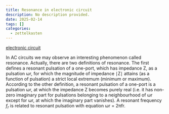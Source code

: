 ```yaml
---
title: Resonance in electronic circuit
description: No description provided.
date: 2025-02-14
tags: []
categories:
  - zettelkasten
---
```


[electronic circuit](electronic%20circuit)

In AC circuits we may observe an interesting phenomenon called resonance. Actually, there are two definitions of resonance. The first defines a resonant pulsation of a one-port, which has impedance Z, as a pulsation ωr, for which the magnitude of impedance ∣Z∣ attains (as a function of pulsation) a strict local extremum (minimum or maximum). According to the other definition, a resonant pulsation of a one-port is a pulsation ωr, at which the impedance Z becomes purely real (i.e. it has non-zero imaginary part for pulsations belonging to a neighbourhood of ωr except for ωr, at which the imaginary part vanishes). A resonant frequency $f_r$ is related to resonant pulsation with equation ωr = 2πfr.
